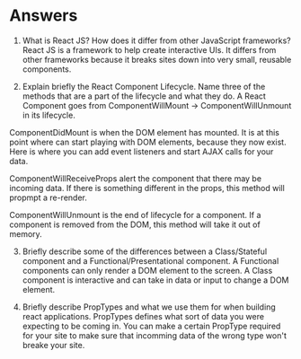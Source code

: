 # Answers

1. What is React JS? How does it differ from other JavaScript frameworks?
React JS is a framework to help create interactive UIs.  It differs from other frameworks because it breaks sites down into very small, reusable components.  

2. Explain briefly the React Component Lifecycle. Name three of the methods that are a part of the lifecycle and what they do.
A React Component goes from ComponentWillMount -> ComponentWillUnmount in its lifecycle.  
  
ComponentDidMount is when the DOM element has mounted.  It is at this point where can start playing with DOM elements, because they now exist.  Here is where you can add event listeners and start AJAX calls for your data.

ComponentWillReceiveProps alert the component that there may be incoming data.  If there is something different in the props, this method will propmpt a re-render.  

ComponentWillUnmount is the end of lifecycle for a component.  If a component is removed from the DOM, this method will take it out of memory.  

3. Briefly describe some of the differences between a Class/Stateful component and a Functional/Presentational component.
A Functional components can only render a DOM element to the screen.  A Class component is interactive and can take in data or input to change a DOM element.

4.  Briefly describe PropTypes and what we use them for when building react applications.
PropTypes defines what sort of data you were expecting to be coming in.  You can make a certain PropType required for your site to make sure that incomming data of the wrong type won't breake your site.
